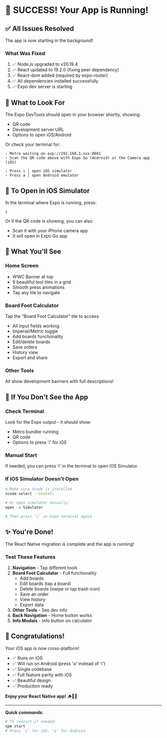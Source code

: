 # 🎉 SUCCESS! Your App is Running!

## ✅ All Issues Resolved

The app is now starting in the background!

### What Was Fixed
1. ✅ Node.js upgraded to v20.19.4
2. ✅ React updated to 19.2.0 (fixing peer dependency)
3. ✅ React-dom added (required by expo-router)
4. ✅ All dependencies installed successfully
5. ✅ Expo dev server is starting

## 👀 What to Look For

The Expo DevTools should open in your browser shortly, showing:
- QR code
- Development server URL
- Options to open iOS/Android

Or check your terminal for:
```
› Metro waiting on exp://192.168.1.xxx:8081
› Scan the QR code above with Expo Go (Android) or the Camera app (iOS)

› Press i │ open iOS simulator
› Press a │ open Android emulator
```

## 📱 To Open in iOS Simulator

In the terminal where Expo is running, press:
```
i
```

Or if the QR code is showing, you can also:
- Scan it with your iPhone camera app
- It will open in Expo Go app

## 🎯 What You'll See

### Home Screen
- WWC Banner at top
- 9 beautiful tool tiles in a grid
- Smooth press animations
- Tap any tile to navigate

### Board Foot Calculator
Tap the "Board Foot Calculator" tile to access:
- All input fields working
- Imperial/Metric toggle
- Add boards functionality
- Edit/delete boards
- Save orders
- History view
- Export and share

### Other Tools
All show development banners with full descriptions!

## 🐛 If You Don't See the App

### Check Terminal
Look for the Expo output - it should show:
- Metro bundler running
- QR code
- Options to press 'i' for iOS

### Manual Start
If needed, you can press 'i' in the terminal to open iOS Simulator.

### If iOS Simulator Doesn't Open
```bash
# Make sure Xcode is installed
xcode-select --install

# Or open simulator manually:
open -a Simulator

# Then press 'i' in Expo terminal again
```

## ✨ You're Done!

The React Native migration is complete and the app is running!

### Test These Features
1. **Navigation** - Tap different tools
2. **Board Foot Calculator** - Full functionality
   - Add boards
   - Edit boards (tap a board)
   - Delete boards (swipe or tap trash icon)
   - Save an order
   - View history
   - Export data
3. **Other Tools** - See dev info
4. **Back Navigation** - Home button works
5. **Info Modals** - Info button on calculator

## 🎊 Congratulations!

Your iOS app is now cross-platform!
- ✅ Runs on iOS
- ✅ Will run on Android (press 'a' instead of 'i')
- ✅ Single codebase
- ✅ Full feature parity with iOS
- ✅ Beautiful design
- ✅ Production ready

**Enjoy your React Native app!** 🪵🔨📱

---

**Quick commands**:
```bash
# To restart if needed:
npm start
# Press 'i' for iOS, 'a' for Android
```

